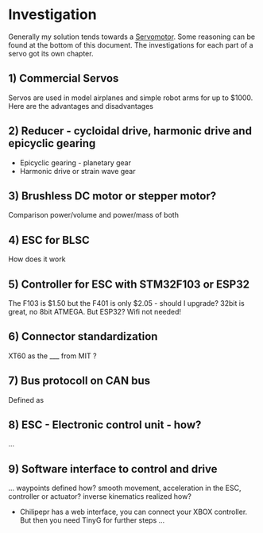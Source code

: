 # Investigation

Generally my solution tends towards a [Servomotor](https://en.wikipedia.org/wiki/Servomotor). Some reasoning can be found at the bottom of this document. The investigations for each part of a servo got its own chapter.

## 1) Commercial Servos

Servos are used in model airplanes and simple robot arms for up to $1000. Here are the advantages and disadvantages

## 2) Reducer - cycloidal drive, harmonic drive and epicyclic gearing

- Epicyclic gearing - planetary gear
- Harmonic drive or strain wave gear

## 3) Brushless DC motor or stepper motor?

Comparison power/volume and power/mass of both

## 4) ESC for BLSC

How does it work

## 5) Controller for ESC with STM32F103 or ESP32

The F103 is $1.50 but the F401 is only $2.05 - should I upgrade? 32bit is great, no 8bit ATMEGA. But ESP32? Wifi not needed!

## 6) Connector standardization

XT60 as the ___ from MIT ?

## 7) Bus protocoll on CAN bus

Defined as

## 8) ESC - Electronic control unit - how?

...

## 9) Software interface to control and drive

... waypoints defined how? smooth movement, acceleration in the ESC, controller or actuator? inverse kinematics realized how?

- Chilipepr has a web interface, you can connect your XBOX controller. But then you need TinyG for further steps ...

